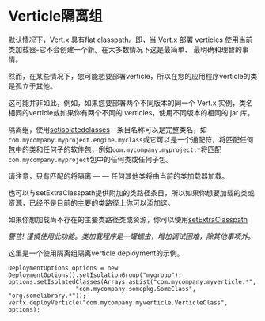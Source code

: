# Verticle隔离组
默认情况下，Vert.x 具有flat classpath。即，当 Vert.x 部署 verticles 使用当前类加载器-它不会创建一个新。在大多数情况下这是最简单、 最明确和理智的事情。

然而，在某些情况下，您可能想要部署verticle，所以在您的应用程序verticle的类是孤立于其他。

这可能并非如此，例如，如果您要部署两个不同版本的同一个 Vert.x 实例，类名相同的verticle或如果你有两个不同的 verticles，使用不同版本的相同的 jar 库。

隔离组，使用[setisolatedclasses](http://vertx.io/docs/apidocs/io/vertx/core/DeploymentOptions.html#setIsolatedClasses-java.util.List-) - 条目名称可以是完整类名，如`com.mycompany.myproject.engine.myclass`或它可以是一个通配符，将匹配任何包中的类和任何子的软件包，例如`com.mycompany.myproject.*`将匹配`com.mycompany.myproject`包中的任何类或任何子包。

请注意，只有匹配的将隔离 — — 任何其他类将由当前的类加载器加载。

也可以与setExtraClasspath提供附加的类路径条目，所以如果你想要加载的类或资源，已经不是目前的主要的类路径上你可以添加这。

如果你想加载尚不存在的主要类路径类或资源，你可以使用[setExtraClasspath](http://vertx.io/docs/apidocs/io/vertx/core/DeploymentOptions.html#setExtraClasspath-java.util.List-)

*警告!
谨慎使用此功能。类加载程序是一罐蠕虫，增加调试困难，除其他事项外。*

这里是一个使用隔离组隔离verticle deployment的示例。


```
DeploymentOptions options = new DeploymentOptions().setIsolationGroup("mygroup");
options.setIsolatedClasses(Arrays.asList("com.mycompany.myverticle.*",
                   "com.mycompany.somepkg.SomeClass", "org.somelibrary.*"));
vertx.deployVerticle("com.mycompany.myverticle.VerticleClass", options);
```
